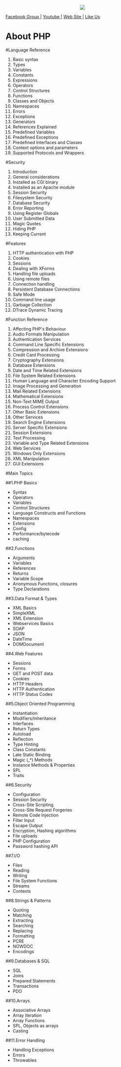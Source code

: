 <p align="center">

<img src="https://user-images.githubusercontent.com/29582239/72261392-eec54780-363e-11ea-8904-961cc27520f1.png">
</p>

<p><a href="https://www.facebook.com/groups/fullstackwebdevelopment/" rel="nofollow">Facebook Group |</a>
<a href="https://youtube.com/fullstackweb" rel="nofollow">Youtube  |</a>
<a href="http://www.sumon-it.com" rel="nofollow">Web Site |</a>
<a href="https://www.facebook.com/csesumonpro" rel="nofollow">Like Us</a></p>

# About PHP

#Language Reference
<ol>
    <li>Basic syntax</li>
    <li>Types</li>
    <li>Variables</li>
    <li>Constants</li>
    <li>Expressions</li>
    <li>Operators</li>
    <li>Control Structures</li>
    <li>Functions</li>
    <li>Classes and Objects</li>
    <li>Namespaces</li>
    <li>Errors</li>
    <li>Exceptions</li>
    <li>Generators</li>
    <li>References Explained</li>
    <li>Predefined Variables</li>
    <li>Predefined Exceptions</li>
    <li>Predefined Interfaces and Classes</li>
    <li>Context options and parameters</li>
    <li>Supported Protocols and Wrappers</li>
   
</ol>

#Security
<ol>
    <li>Introduction</li>
    <li>General considerations</li>
    <li>Installed as CGI binary</li>
    <li>Installed as an Apache module</li>
    <li>Session Security</li>
    <li>Filesystem Security</li>
    <li>Database Security</li>
    <li>Error Reporting</li>
    <li>Using Register Globals</li>
    <li>User Submitted Data</li>
    <li>Magic Quotes</li>
    <li>Hiding PHP</li>
    <li>Keeping Current</li>
   
</ol>

#Features
<ol>
    <li>HTTP authentication with PHP</li>
    <li>Cookies</li>
    <li>Sessions</li>
    <li>Dealing with XForms</li>
    <li>Handling file uploads</li>
    <li>Using remote files</li>
    <li>Connection handling</li>
    <li>Persistent Database Connections</li>
    <li>Safe Mode</li>
    <li>Command line usage</li>
    <li>Garbage Collection</li>
    <li>DTrace Dynamic Tracing</li>
</ol>

#Function Reference
<ol>
    <li>Affecting PHP's Behaviour</li>
    <li>Audio Formats Manipulation</li>
    <li>Authentication Services</li>
    <li>Command Line Specific Extensions</li>
    <li>Compression and Archive Extensions</li>
    <li>Credit Card Processing</li>
    <li>Cryptography Extensions</li>
    <li>Database Extensions</li>
    <li>Date and Time Related Extensions</li>
    <li>File System Related Extensions</li>
    <li>Human Language and Character Encoding Support</li>
    <li>Image Processing and Generation</li>
    <li>Mail Related Extensions</li>
    <li>Mathematical Extensions</li>
    <li>Non-​Text MIME Output</li>
    <li>Process Control Extensions</li>
    <li>Other Basic Extensions</li>
    <li>Other Services</li>
    <li>Search Engine Extensions</li>
    <li>Server Specific Extensions</li>
    <li>Session Extensions</li>
    <li>Text Processing</li>
    <li>Variable and Type Related Extensions</li>
    <li>Web Services</li>
    <li>Windows Only Extensions</li>
    <li>XML Manipulation</li>
    <li>GUI Extensions</li>
</ol>

#Main Topics

##1.PHP Basics
<ul>
    <li>Syntax</li>
    <li>Operators</li>
    <li>Variables</li>
    <li>Control Structures</li>
    <li>Language Constructs and Functions</li>
    <li>Namespaces </li>
    <li>Extensions</li>
    <li>Config</li>
    <li>Performance/bytecode</li>
    <li>caching</li>
</ul>

##2.Functions
<ul>
    <li>Arguments</li>
    <li>Variables</li>
    <li>References</li>
    <li>Returns</li>
    <li>Variable Scope</li>
    <li>Anonymous Functions, closures</li>
    <li>Type Declarations</li>
</ul>

##3.Data Format & Types
<ul>
    <li>XML Basics</li>
    <li>SimpleXML</li>
    <li>XML Extension</li>
    <li>Webservices Basics</li>
    <li>SOAP</li>
    <li>JSON </li>
    <li>DateTime </li>
    <li>DOMDocument </li>
</ul>

##4.Web Features
<ul>
	<li>Sessions</li>
	<li>Forms</li>
	<li>GET and POST data</li>
	<li>Cookies</li>
	<li>HTTP Headers</li>
	<li>HTTP Authentication</li>
	<li>HTTP Status Codes</li>
</ul>

##5.Object Oriented Programming
<ul>
	<li>Instantiation</li>
	<li>Modifiers/Inheritance</li>
	<li>Interfaces</li>
	<li>Return Types</li>
	<li>Autoload</li>
	<li>Reflection</li>
	<li>Type Hinting</li>
	<li>Class Constants</li>
	<li>Late Static Binding</li>
	<li>Magic (_*) Methods</li>
	<li>Instance Methods & Properties</li>
	<li>SPL</li>
	<li>Traits </li>
</ul>

##6.Security
<ul>
	<li>Configuration</li>
	<li>Session Security</li>
	<li>Cross-Site Scripting</li>
	<li>Cross-Site Request Forgeries</li>
	<li>Remote Code Injection</li>
	<li>Filter Input</li>
	<li>Escape Output</li>
	<li>Encryption, Hashing algorithms</li>
	<li>File uploads</li>
	<li>PHP Configuration</li>
	<li>Password hashing API </li>
</ul>

##7.I/O
<ul>
	<li>Files</li>
	<li>Reading</li>
	<li>Writing</li>
	<li>File System Functions</li>
	<li>Streams</li>
	<li>Contexts</li>
</ul>

##8.Strings & Patterns
<ul>
	<li>Quoting</li>
	<li>Matching</li>
	<li>Extracting</li>
	<li>Searching</li>
	<li>Replacing</li>
	<li>Formatting</li>
	<li>PCRE</li>
	<li>NOWDOC</li>
	<li>Encodings</li>
</ul>

##9.Databases & SQL
<ul>
	<li>SQL</li>
	<li>Joins</li>
	<li>Prepared Statements</li>
	<li>Transactions</li>
	<li>PDO</li>
</ul>

##10.Arrays
<ul>
	<li>Associative Arrays</li>
	<li>Array Iteration</li>
	<li>Array Functions</li>
	<li>SPL, Objects as arrays </li>
	<li>Casting</li>
</ul>

##11.Error Handling
<ul>
	<li>Handling Exceptions</li>
	<li>Errors</li>
	<li>Throwables</li>
</ul>


